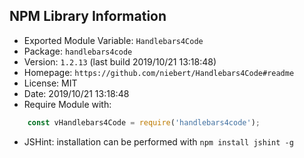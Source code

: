 ## NPM Library Information
* Exported Module Variable: `Handlebars4Code`
* Package:  `handlebars4code`
* Version:  `1.2.13`   (last build 2019/10/21 13:18:48)
* Homepage: `https://github.com/niebert/Handlebars4Code#readme`
* License:  MIT
* Date:     2019/10/21 13:18:48
* Require Module with:
```javascript
    const vHandlebars4Code = require('handlebars4code');
```
* JSHint: installation can be performed with `npm install jshint -g`
